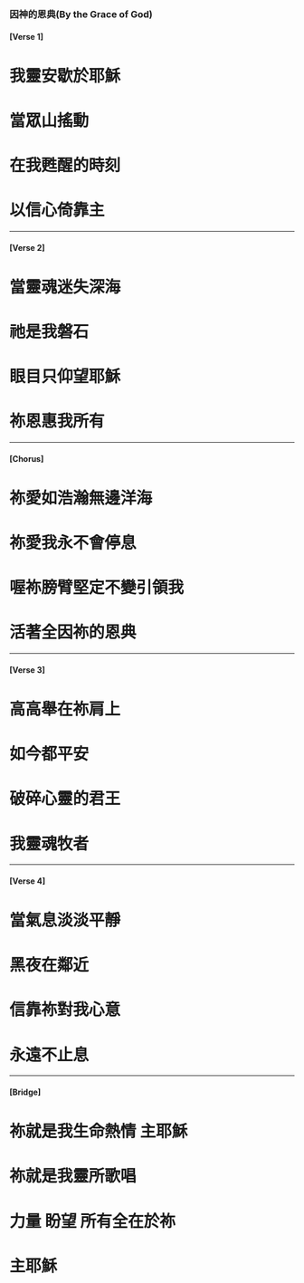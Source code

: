 
###  因神的恩典(By the Grace of God)
#### [Verse 1]

# 我靈安歇於耶穌
# 當眾山搖動
# 在我甦醒的時刻
# 以信心倚靠主

---

#### [Verse 2]

# 當靈魂迷失深海
# 祂是我磐石
# 眼目只仰望耶穌
# 祢恩惠我所有

---

#### [Chorus]

# 祢愛如浩瀚無邊洋海
# 祢愛我永不會停息
# 喔祢膀臂堅定不變引領我
# 活著全因祢的恩典

---

#### [Verse 3]

# 高高舉在祢肩上
# 如今都平安
# 破碎心靈的君王
# 我靈魂牧者

---

#### [Verse 4]

# 當氣息淡淡平靜
# 黑夜在鄰近
# 信靠祢對我心意
# 永遠不止息

---

#### [Bridge]

# 祢就是我生命熱情 主耶穌
# 祢就是我靈所歌唱
# 力量 盼望 所有全在於祢 
# 主耶穌
